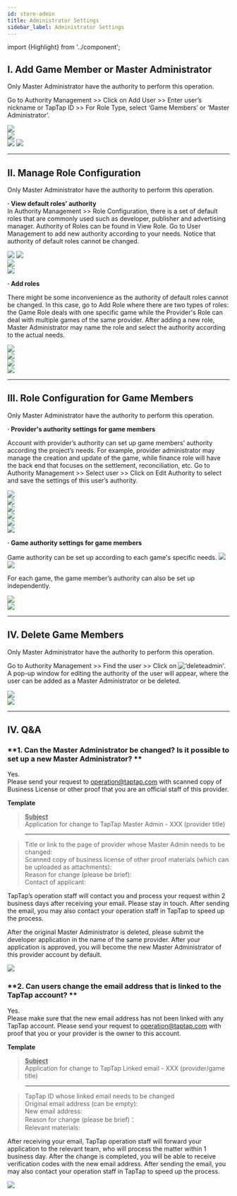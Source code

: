 ```yaml
---
id: store-admin
title: Administrator Settings
sidebar_label: Administrator Settings
---
```

import {Highlight} from '../component';

## I. Add Game Member or Master Administrator  
Only Master Administrator have the authority to perform this operation.  

Go to <Highlight color='#00b9c8'>Authority Management</Highlight> >> Click on <Highlight color='#00b9c8'>Add User</Highlight> >> Enter user’s nickname or TapTap ID >> For Role Type, select ‘Game Members’ or ‘Master Administrator’.

![](https://img.tapimg.com/market/images/8740a095dfa629333b54b69ef3208d6c.png)  
![](https://img.tapimg.com/market/images/c53d78b9b120276b53f82aebb0d01537.png)  
![](https://img.tapimg.com/market/images/cb26707a3583baa4c87ce85376b13dac.png) ![](https://img.tapimg.com/market/images/c53d78b9b120276b53f82aebb0d01537.png)   

---

## **II. Manage Role Configuration**  
Only Master Administrator have the authority to perform this operation.  

**· View default roles’ authority**  
In <Highlight color='#00b9c8'>Authority Management</Highlight> >> <Highlight color='#00b9c8'>Role Configuration</Highlight>, there is a set of default roles that are commonly used such as developer, publisher and advertising manager. Authority of <Highlight color='#00b9c8'>Roles</Highlight> can be found in <Highlight color='#00b9c8'>View Role</Highlight>. Go to <Highlight color='#00b9c8'>User Management</Highlight> to add new authority according to your needs. Notice that authority of default roles cannot be changed.

![](https://img.tapimg.com/market/images/a08674151cb066ee2866a9e482d983bb.png) ![](https://img.tapimg.com/market/images/c53d78b9b120276b53f82aebb0d01537.png)  
![](https://img.tapimg.com/market/images/3caca6221805097762bf8f82a1c59e90.png)  
![](https://img.tapimg.com/market/images/c53d78b9b120276b53f82aebb0d01537.png)  

**· Add roles**  

There might be some inconvenience as the authority of default roles cannot be changed. In this case, go to <Highlight color='#00b9c8'>Add Role</Highlight> where there are two types of roles: the <Highlight color='#00b9c8'>Game Role</Highlight> deals with one specific game while the <Highlight color='#00b9c8'>Provider's Role</Highlight> can deal with multiple games of the same provider. After adding a new role, Master Administrator may name the role and select the authority according to the actual needs.

![](https://img.tapimg.com/market/images/59abef3579a3ee897c9fb8bb653c6d9e.png)  
![](https://img.tapimg.com/market/images/c53d78b9b120276b53f82aebb0d01537.png)  
![](https://img.tapimg.com/market/images/3f9924fd4c07d2c6b07bbcccaad89ae1.png)  
![](https://img.tapimg.com/market/images/c53d78b9b120276b53f82aebb0d01537.png)  

---

## III. Role Configuration for Game Members  

Only Master Administrator have the authority to perform this operation.  

**· Provider's authority settings for game members**  

Account with  provider’s authority can set up game members’ authority according the project’s needs. For example, provider administrator may manage the creation and update of the game, while finance role will have the back end that focuses on the settlement, reconciliation, etc. Go to <Highlight color='#00b9c8'>Authority Management</Highlight> >> Select user >> Click on <Highlight color='#00b9c8'>Edit Authority</Highlight> to select and save the settings of this user’s authority.

![](https://img.tapimg.com/market/images/fd1afa18eab4de7408c822c3139e8da6.png)  
![](https://img.tapimg.com/market/images/c53d78b9b120276b53f82aebb0d01537.png)  
![](https://img.tapimg.com/market/images/3f9924fd4c07d2c6b07bbcccaad89ae1.png)  
![](https://img.tapimg.com/market/images/c53d78b9b120276b53f82aebb0d01537.png)  
![](https://img.tapimg.com/market/images/51e5dbf831339c52cf19804e6f65d7f8.png)  
![](https://img.tapimg.com/market/images/c53d78b9b120276b53f82aebb0d01537.png)  

**· Game authority settings for game members**  

Game authority can be set up according to each game's specific needs. ![](https://img.tapimg.com/market/images/1a6f9539de14725bd890683c0f284907.png)  
![](https://img.tapimg.com/market/images/c53d78b9b120276b53f82aebb0d01537.png)  

For each game, the game member’s authority can also be set up independently.

![](https://img.tapimg.com/market/images/b786c96642e9c580ba9aee56cb70d305.png)  
![](https://img.tapimg.com/market/images/c53d78b9b120276b53f82aebb0d01537.png)  

---

## IV. Delete Game Members  
Only Master Administrator have the authority to perform this operation.  

Go to <Highlight color='#00b9c8'>Authority Management</Highlight> >> Find the user >> Click on ![‘deleteadmin’](https://img.tapimg.com/market/images/2e5c836549d866d6d44036d158095cbb.png). A pop-up window for editing the authority of the user will appear, where the user can be added as a Master Administrator or be deleted.

![](https://img.tapimg.com/market/images/7bdc953c043659f68a1045d5435786ec.png)   
![](https://img.tapimg.com/market/images/c53d78b9b120276b53f82aebb0d01537.png)   

---

## **IV. Q&A**  

### **1\. Can the Master Administrator be changed?  Is it possible to set up a new Master Administrator? **  
Yes.  
Please send your request to  [operation@taptap.com](mailto:operation@taptap.com) with scanned copy of Business License or other proof that you are an official staff of this provider.

**Template**  

> **<u>Subject</u>**  
> Application for change to TapTap Master Admin - XXX (provider title)

> ---  

> Title or link to the page of provider whose Master Admin needs to be changed:  
> Scanned copy of business license of other proof materials <Highlight color='#A0A0A0'>(which can be uploaded as attachments)</Highlight>:  
> Reason for change<Highlight color='#A0A0A0'> (please be brief)</Highlight>:  
> Contact of applicant:  

TapTap’s operation staff will contact you and process your request within 2 business days after receiving your email. Please stay in touch. After sending the email, you may also contact your operation staff in TapTap to speed up the process.  

After the original Master Administrator is deleted, please submit the developer application in the name of the same provider. After your application is approved, you will become the new Master Administrator of this provider account by default.  

![](https://img.tapimg.com/market/images/c53d78b9b120276b53f82aebb0d01537.png)   

### **2\. Can users change the email address that is linked to the TapTap account? **  
Yes.  
Please make sure that the new email address has not been linked with any TapTap account. Please send your request to  [operation@taptap.com](mailto:operation@taptap.com) with proof that you or your provider is the owner to this account.  

**Template**  

> **<u>Subject</u>**  
> Application for change to TapTap Linked email - XXX (provider/game title)

> ---  

> TapTap ID whose linked email needs to be changed  
> Original email address <Highlight color='#A0A0A0'>(can be empty)</Highlight>:  
> New email address:  
> Reason for change<Highlight color='#A0A0A0'> (please be brief)</Highlight>：  
> Relevant materials:  

After receiving your email, TapTap operation staff will forward your application to the relevant team, who will process the matter within 1 business day. After the change is completed, you will be able to receive verification codes with the new email address. After sending the email, you may also contact your operation staff in TapTap to speed up the process.  

![](https://img.tapimg.com/market/images/c53d78b9b120276b53f82aebb0d01537.png)   

